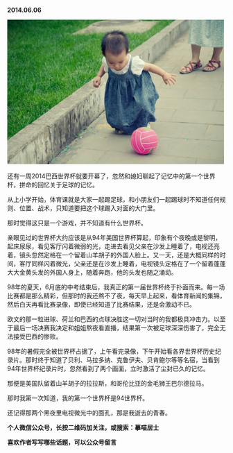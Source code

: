 
          
            
**2014.06.06**



![](img/51001-64ec5a1a5b60f5d2.jpg)




还有一周2014巴西世界杯就要开幕了，忽然和媳妇聊起了记忆中的第一个世界杯，拼命的回忆关于足球的记忆。

从上小学开始，体育课就是大家一起踢足球，和小朋友们一起踢球时不知道任何规则、位置、战术，只知道要把这个球踢入对面的大门里。

那时觉得这只是一个游戏，并不知道有什么世界杯。

亲眼见过的世界杯大约应该是从94年美国世界杯算起，印象有个夜晚或是黎明，起床尿尿，看见客厅闪着微弱的光，走进去看见父亲在沙发上睡着了，电视还亮着，镜头忽然定格在一个留着山羊胡子的外国人脸上。又一天，还是大概同样的时间，客厅同样闪着微光，父亲还是在沙发上睡着，电视镜头定格在了一个留着蓬蓬大大金黄头发的外国人身上，随着奔跑，他的头发也随之涌动。

98年的夏天，6月底的中考结束后，我真正的第一届世界杯终于扑面而来。每一场比赛都是那么精彩，但那时的我还熬不了夜，每天早上起来，看体育新闻的集锦，然后白天再看比赛录像，即使已经知道了比赛结果，还是会激动不已。

欧文的那一粒进球、荷兰和巴西的点球决胜这一切对当时的我都极具冲击力。以至于最后一场决赛我决定和姐姐熬夜看直播，结果第一次被足球深深伤害了，完全无法接受巴西的惨败。

98年的暑假完全被世界杯占据了，上午看完录像，下午开始看各界世界杯历史纪录片。那时终于知道了贝利、马拉多纳、克鲁伊夫、贝肯鲍尔等等名宿，当看到94年世界杯纪录片时，忽然看到了两个画面，立时激活了尘封已久的记忆。

那便是美国队留着山羊胡子的拉拉斯，和哥伦比亚的金毛狮王巴尔德拉马。

那时我第一次知道，我的第一个世界杯是94世界杯。

还记得那两个黑夜里电视微光中的面孔，那是我逝去的青春。


**个人微信公众号，长按二维码加关注，或搜索：摹喵居士**

**喜欢作者写写哪些话题，可以公众号留言**




          
        